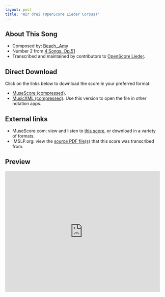 ```yaml
---
layout: post
title: 'Wir drei (OpenScore Lieder Corpus)'
---
```


## About This Song

- Composed by: [Beach,_Amy](https://fourscoreandmore.org/openscore/lieder/Beach,_Amy)
- Number 2 from [4 Songs, Op.51](https://fourscoreandmore.org/openscore/lieder/Beach,_Amy/4_Songs,_Op.51)
- Transcribed and maintained by contributors to [OpenScore Lieder].

[OpenScore Lieder]: https://musescore.com/openscore-lieder-corpus

## Direct Download

Click on the links below to download the score in your preferred format:
- [MuseScore (compressed)](https://github.com/openscore/lieder/blob/main/scores/Beach,_Amy/4_Songs,_Op.51/2_Wir_drei/lc6245972.mscz?raw=true).
- [MusicXML (compressed)](https://github.com/openscore/lieder/blob/main/scores/Beach,_Amy/4_Songs,_Op.51/2_Wir_drei/lc6245972.mxl?raw=true). Use this version to open the file in other notation apps.

## External links

- MuseScore.com: view and listen to [this score][MuseScore], or download in a variety of formats.
- IMSLP.org: view the [source PDF file(s)][IMSLP] that this score was transcribed from.

[MuseScore]: https://musescore.com/score/6245972
[IMSLP]: https://imslp.org/wiki/Special:ReverseLookup/634834

## Preview

<iframe width="100%" height="394" src="https://musescore.com/openscore-lieder-corpus/scores/6245972/embed" frameborder="0" allowfullscreen allow="autoplay; fullscreen"></iframe>
